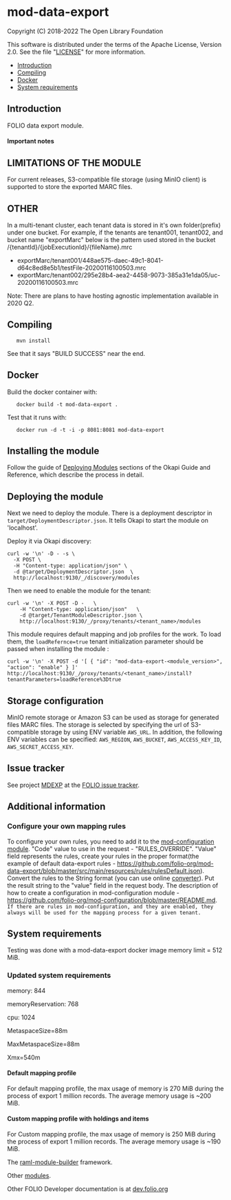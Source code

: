 # mod-data-export

Copyright (C) 2018-2022 The Open Library Foundation

This software is distributed under the terms of the Apache License,
Version 2.0. See the file "[LICENSE](LICENSE)" for more information.

* [Introduction](#introduction)
* [Compiling](#compiling)
* [Docker](#docker)
* [System requirements](#system-requirements)

## Introduction

FOLIO data export module.

#### Important notes

## LIMITATIONS OF THE MODULE
For current releases, S3-compatible file storage (using MinIO client) is supported 
to store the exported MARC files.

## OTHER
In a multi-tenant cluster, each tenant data is stored in it's own folder(prefix) under one bucket. For example, if the tenants are tenant001, tenant002, and bucket name "exportMarc" below is the pattern used stored in the bucket
/{tenantId}/{jobExecutionId}/{fileName}.mrc
- exportMarc/tenant001/448ae575-daec-49c1-8041-d64c8ed8e5b1/testFile-20200116100503.mrc
- exportMarc/tenant002/295e28b4-aea2-4458-9073-385a31e1da05/uc-20200116100503.mrc


Note: There are plans to have hosting agnostic implementation available in 2020 Q2.

## Compiling

```
   mvn install
```

See that it says "BUILD SUCCESS" near the end.

## Docker

Build the docker container with:

```
   docker build -t mod-data-export .
```

Test that it runs with:

```
   docker run -d -t -i -p 8081:8081 mod-data-export
```

## Installing the module

Follow the guide of
[Deploying Modules](https://github.com/folio-org/okapi/blob/master/doc/guide.md#example-1-deploying-and-using-a-simple-module)
sections of the Okapi Guide and Reference, which describe the process in detail.

## Deploying the module

Next we need to deploy the module. There is a deployment descriptor in
`target/DeploymentDescriptor.json`. It tells Okapi to start the module on 'localhost'.

Deploy it via Okapi discovery:

```
curl -w '\n' -D - -s \
  -X POST \
  -H "Content-type: application/json" \
  -d @target/DeploymentDescriptor.json  \
  http://localhost:9130/_/discovery/modules
```

Then we need to enable the module for the tenant:

```
curl -w '\n' -X POST -D -   \
    -H "Content-type: application/json"   \
    -d @target/TenantModuleDescriptor.json \
    http://localhost:9130/_/proxy/tenants/<tenant_name>/modules
```


This module requires default mapping and job profiles for the work. To load them, the `loadRefernce=true` tenant initialization parameter should be passed when installing the module :

```
curl -w '\n' -X POST -d '[ { "id": "mod-data-export-<module_version>", "action": "enable" } ]' http://localhost:9130/_/proxy/tenants/<tenant_name>/install?tenantParameters=loadReference%3Dtrue
```

## Storage configuration
MinIO remote storage or Amazon S3 can be used as storage for generated files MARC files. 
The storage is selected by specifying the url of S3-compatible storage by using ENV variable `AWS_URL`. In addition, 
the following ENV variables can be specified: `AWS_REGION`, `AWS_BUCKET`, `AWS_ACCESS_KEY_ID`, `AWS_SECRET_ACCESS_KEY`.

## Issue tracker

See project [MDEXP](https://issues.folio.org/browse/MDEXP)
at the [FOLIO issue tracker](https://dev.folio.org/guidelines/issue-tracker/).

## Additional information

### Configure your own mapping rules

To configure your own rules, you need to add it to the [mod-configuration module](https://github.com/folio-org/mod-configuration).
"Code" value to use in the request - "RULES_OVERRIDE".
"Value" field represents the rules, create your rules in the proper format(the example of default data-export rules - https://github.com/folio-org/mod-data-export/blob/master/src/main/resources/rules/rulesDefault.json).
Convert the rules to the String format (you can use online [converter](https://tools.knowledgewalls.com/jsontostring)). Put the result string to the "value" field in the request body. 
The description of how to create a configuration in mod-configuration module - https://github.com/folio-org/mod-configuration/blob/master/README.md.
`If there are rules in mod-configuration, and they are enabled, they always will be used for the mapping process for a given tenant.`

## System requirements

Testing was done with a mod-data-export docker image memory limit = 512 MiB.

### Updated system requirements
memory: 844

memoryReservation: 768

cpu: 1024

MetaspaceSize=88m

MaxMetaspaceSize=88m

Xmx=540m

#### Default mapping profile

For default mapping profile, the max usage of memory is 270 MiB during the process of export 1 million records.
The average memory usage is ~200 MiB.

#### Custom mapping profile with holdings and items
For Custom mapping profile, the max usage of memory is 250 MiB during the process of export 1 million records.
The average memory usage is ~190 MiB.



The [raml-module-builder](https://github.com/folio-org/raml-module-builder) framework.

Other [modules](https://dev.folio.org/source-code/#server-side).

Other FOLIO Developer documentation is at [dev.folio.org](https://dev.folio.org/)
